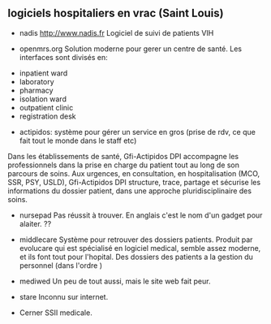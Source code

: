 ## logiciels hospitaliers en vrac (Saint Louis)

- nadis
http://www.nadis.fr
Logiciel de suivi de patients VIH


- openmrs.org
Solution moderne pour gerer un centre de santé.
Les interfaces sont divisés en:
* inpatient ward
* laboratory
* pharmacy
* isolation ward
* outpatient clinic
* registration desk


- actipidos:
système pour gérer un service en gros (prise de rdv, ce que fait tout le monde dans le staff etc)

Dans les établissements de santé, Gfi-Actipidos DPI accompagne les professionnels dans la prise en charge du patient tout au long de son parcours de soins.
Aux urgences, en consultation, en hospitalisation (MCO, SSR, PSY, USLD), Gfi-Actipidos DPI structure, trace, partage et sécurise les informations du dossier patient, dans une approche pluridisciplinaire des soins.


- nursepad
Pas réussit à trouver. En anglais c'est le nom d'un gadget pour alaiter.
??


- middlecare
Système pour retrouver des dossiers patients.
Produit par evolucare qui est spécialisé en logiciel medical, semble assez moderne, et ils font tout pour l'hopital. Des dossiers des patients a la gestion du personnel (dans l'ordre )


- mediwed
Un peu de tout aussi, mais le site web fait peur.


- stare
Inconnu sur internet.


- Cerner
SSII medicale.


